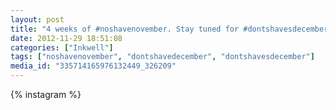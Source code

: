 ```yaml
---
layout: post
title: "4 weeks of #noshavenovember. Stay tuned for #dontshavesdecember"
date: 2012-11-29 18:51:08
categories: ["Inkwell"]
tags: ["noshavenovember", "dontshavedecember", "dontshavesdecember"]
media_id: "335714165976132449_326209"
---
```


{% instagram %}
